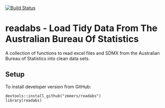 [![Build Status](https://travis-ci.org/zmeers/readabs.svg?branch=master)](https://travis-ci.org/zmeers/readabs)

# readabs - Load Tidy Data From The Australian Bureau Of Statistics
A collection of functions to read excel files and SDMX from the Australian Bureau of Statistics into clean data sets.


## Setup
To install developer version from GitHub:

```{r}
devtools::install_github("zmeers/readabs")
library(readabs)
```
